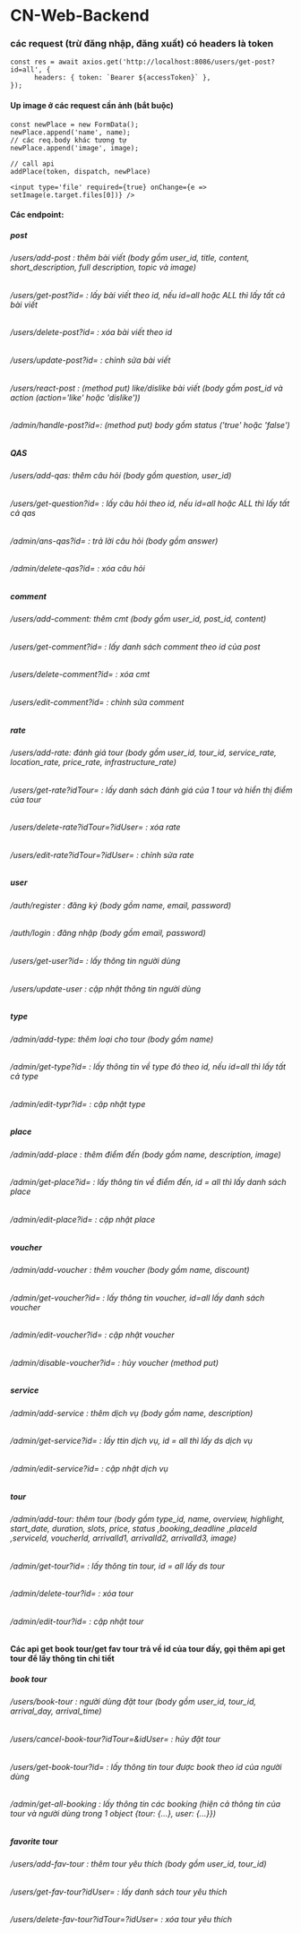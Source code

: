 # CN-Web-Backend

### các request (trừ đăng nhập, đăng xuất) có headers là token

```
const res = await axios.get('http://localhost:8086/users/get-post?id=all', {
      headers: { token: `Bearer ${accessToken}` },
});

```

#### Up image ở các request cần ảnh (bắt buộc)

```
const newPlace = new FormData();
newPlace.append('name', name);
// các req.body khác tương tự
newPlace.append('image', image);

// call api
addPlace(token, dispatch, newPlace)
```

```
<input type='file' required={true} onChange={e => setImage(e.target.files[0])} />
```

#### Các endpoint:

##### post

###### /users/add-post : thêm bài viết (body gồm user_id, title, content, short_description, full description, topic và image)

###### /users/get-post?id= : lấy bài viết theo id, nếu id=all hoặc ALL thì lấy tất cả bài viết

###### /users/delete-post?id= : xóa bài viết theo id

###### /users/update-post?id= : chỉnh sửa bài viết

###### /users/react-post : (method put) like/dislike bài viết (body gồm post_id và action (action='like' hoặc 'dislike'))

###### /admin/handle-post?id=: (method put) body gồm status ('true' hoặc 'false')

##### QAS

###### /users/add-qas: thêm câu hỏi (body gồm question, user_id)

###### /users/get-question?id= : lấy câu hỏi theo id, nếu id=all hoặc ALL thì lấy tất cả qas

###### /admin/ans-qas?id= : trả lời câu hỏi (body gồm answer)

###### /admin/delete-qas?id= : xóa câu hỏi

##### comment

###### /users/add-comment: thêm cmt (body gồm user_id, post_id, content)

###### /users/get-comment?id= : lấy danh sách comment theo id của post

###### /users/delete-comment?id= : xóa cmt

###### /users/edit-comment?id= : chỉnh sửa comment

##### rate

###### /users/add-rate: đánh giá tour (body gồm user_id, tour_id, service_rate, location_rate, price_rate, infrastructure_rate)

###### /users/get-rate?idTour= : lấy danh sách đánh giá của 1 tour và hiển thị điểm của tour

###### /users/delete-rate?idTour=?idUser= : xóa rate

###### /users/edit-rate?idTour=?idUser= : chỉnh sửa rate

##### user

###### /auth/register : đăng ký (body gồm name, email, password)

###### /auth/login : đăng nhập (body gồm email, password)

###### /users/get-user?id= : lấy thông tin người dùng

###### /users/update-user : cập nhật thông tin người dùng

##### type

###### /admin/add-type: thêm loại cho tour (body gồm name)

###### /admin/get-type?id= : lấy thông tin về type đó theo id, nếu id=all thì lấy tất cả type

###### /admin/edit-typr?id= : cập nhật type

##### place

###### /admin/add-place : thêm điểm đến (body gồm name, description, image)

###### /admin/get-place?id= : lấy thông tin về điểm đến, id = all thì lấy danh sách place

###### /admin/edit-place?id= : cập nhật place

##### voucher

###### /admin/add-voucher : thêm voucher (body gồm name, discount)

###### /admin/get-voucher?id= : lấy thông tin voucher, id=all lấy danh sách voucher

###### /admin/edit-voucher?id= : cập nhật voucher

###### /admin/disable-voucher?id= : hủy voucher (method put)

##### service

###### /admin/add-service : thêm dịch vụ (body gồm name, description)

###### /admin/get-service?id= : lấy ttin dịch vụ, id = all thì lấy ds dịch vụ

###### /admin/edit-service?id= : cập nhật dịch vụ

##### tour

###### /admin/add-tour: thêm tour (body gồm type_id, name, overview, highlight, start_date, duration, slots, price, status ,booking_deadline ,placeId ,serviceId, voucherId, arrivalId1, arrivalId2, arrivalId3, image)

###### /admin/get-tour?id= : lấy thông tin tour, id = all lấy ds tour

###### /admin/delete-tour?id= : xóa tour

###### /admin/edit-tour?id= : cập nhật tour

#### Các api get book tour/get fav tour trả về id của tour đấy, gọi thêm api get tour để lấy thông tin chi tiết

##### book tour

###### /users/book-tour : người dùng đặt tour (body gồm user_id, tour_id, arrival_day, arrival_time)

###### /users/cancel-book-tour?idTour=&idUser= : hủy đặt tour

###### /users/get-book-tour?id= : lấy thông tin tour được book theo id của người dùng

###### /admin/get-all-booking : lấy thông tin các booking (hiện cả thông tin của tour và người dùng trong 1 object {tour: {...}, user: {...}})

##### favorite tour

###### /users/add-fav-tour : thêm tour yêu thích (body gồm user_id, tour_id)

###### /users/get-fav-tour?idUser= : lấy danh sách tour yêu thích

###### /users/delete-fav-tour?idTour=?idUser= : xóa tour yêu thích
